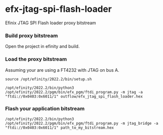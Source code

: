 # efx-jtag-spi-flash-loader
Efinix JTAG SPI Flash loader proxy bitstream

### Build proxy bitstream
Open the project in efinity and build.

### Load the proxy bitstream
Assuming your are using a FT4232 with JTAG on bus A.
```
source /opt/efinity/2022.2/bin/setup.sh

/opt/efinity/2022.2/bin/python3 /opt/efinity/2022.2/pgm/bin/efx_pgm/ftdi_program.py -m jtag -a "ftdi://0x0403:0x6011/1" outflow/efx_jtag_spi_flash_loader.hex
```

### Flash your application bitstream
```
/opt/efinity/2022.2/bin/python3 /opt/efinity/2022.2/pgm/bin/efx_pgm/ftdi_program.py -m jtag_bridge -a "ftdi://0x0403:0x6011/1" path_to_my_bitstream.hex
```
